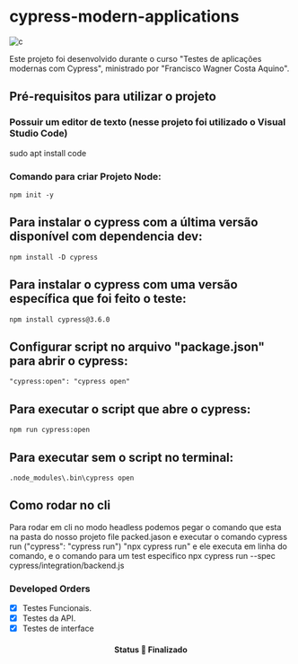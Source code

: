 
# cypress-modern-applications

![c](https://user-images.githubusercontent.com/62854319/119422735-11a64800-bcd8-11eb-8bce-dc441f2acfb3.png)


Este projeto foi desenvolvido durante o curso "Testes de aplicações modernas com Cypress", ministrado por "Francisco Wagner Costa Aquino".

## Pré-requisitos para utilizar o projeto
### Possuir um editor de texto (nesse projeto foi utilizado o Visual Studio Code)

sudo apt install code

### Comando para criar Projeto Node:


    npm init -y

## Para instalar o cypress com a última versão disponível com dependencia dev:

    npm install -D cypress
    


## Para instalar o cypress com uma versão específica que foi feito o teste:


    npm install cypress@3.6.0
    


## Configurar script no arquivo "package.json" para abrir o cypress:


    "cypress:open": "cypress open"
    


## Para executar o script que abre o cypress:


    npm run cypress:open
    


## Para executar sem o script no terminal:


    .node_modules\.bin\cypress open



 ## Como rodar no cli

Para rodar em cli no modo headless podemos pegar o comando que esta na pasta do nosso projeto file packed.jason e executar o comando 
cypress run ("cypress": "cypress run") "npx cypress run" e ele executa em linha do comando, 
e o comando para um test especifico 
npx cypress run --spec cypress/integration/backend.js





### Developed Orders

- [x] Testes Funcionais.
- [x] Testes da API.
- [x] Testes de interface

<h4 align="center"> 
	 Status 🚀 Finalizado 
</h4>




